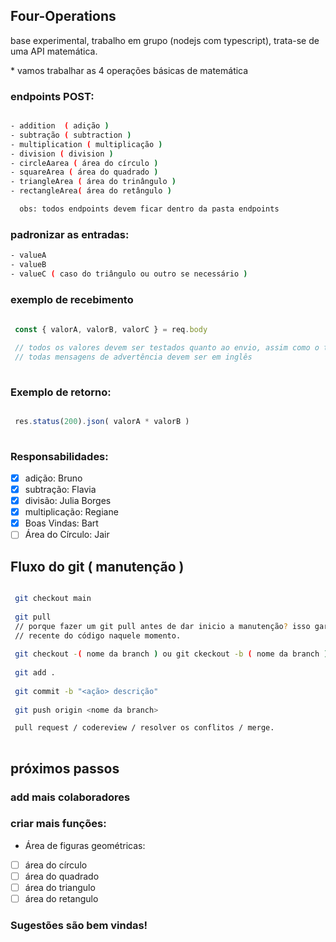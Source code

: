 ## Four-Operations

base experimental, trabalho em grupo (nodejs com typescript), trata-se de uma API matemática.
<p>* vamos trabalhar as 4 operações básicas de matemática</p>

### endpoints POST:
``` bash

- addition  ( adição )
- subtração ( subtraction )
- multiplication ( multiplicação )
- division ( division )
- circleAarea ( área do círculo )
- squareArea ( área do quadrado )
- triangleArea ( área do trinângulo )
- rectangleArea( área do retângulo )

  obs: todos endpoints devem ficar dentro da pasta endpoints

```
### padronizar as entradas:
```bash
- valueA
- valueB
- valueC ( caso do triângulo ou outro se necessário )
```

### exemplo de recebimento
```js
 
 const { valorA, valorB, valorC } = req.body

 // todos os valores devem ser testados quanto ao envio, assim como o type.
 // todas mensagens de advertência devem ser em inglês
 
```
### Exemplo de retorno:
```js

 res.status(200).json( valorA * valorB )
 
```

### Responsabilidades:

- [x] adição: Bruno
- [x] subtração: Flavia
- [x] divisão: Julia Borges
- [x] multiplicação: Regiane
- [x] Boas Vindas: Bart
- [ ] Área do Círculo: Jair

## Fluxo do git ( manutenção ) 

```bash

 git checkout main
 
 git pull
 // porque fazer um git pull antes de dar inicio a manutenção? isso garante que vai pegar a versão mais
 // recente do código naquele momento.
 
 git checkout -( nome da branch ) ou git ckeckout -b ( nome da branch )
 
 git add .
 
 git commit -b "<ação> descrição"
 
 git push origin <nome da branch>

 pull request / codereview / resolver os conflitos / merge.
 
```

## próximos passos 
### add mais colaboradores
### criar mais funções: 
  - Área de figuras geométricas:
  - [ ] área do círculo
  - [ ] área do quadrado
  - [ ] área do triangulo
  - [ ] área do retangulo

### Sugestões são bem vindas!
